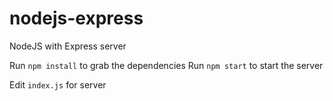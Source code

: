 nodejs-express
==============

NodeJS with Express server

Run `npm install` to grab the dependencies
Run `npm start` to start the server

Edit `index.js` for server
